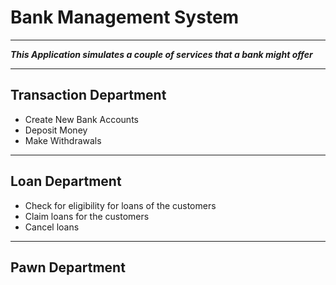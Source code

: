 
# Bank Management System
 ___

__*This Application simulates a couple of services that a bank might offer*__

---
## Transaction Department
  - Create New Bank Accounts  
  - Deposit Money  
  - Make Withdrawals  
---
## Loan Department
  - Check for eligibility for loans of the customers
  - Claim loans for the customers
  - Cancel loans
---

## Pawn Department
 
 
